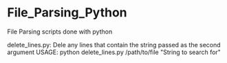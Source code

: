 # File_Parsing_Python
File Parsing scripts done with python

delete_lines.py:
    Dele any lines that contain the string passed as the second argument
    USAGE:
        python delete_lines.py /path/to/file "String to search for"

